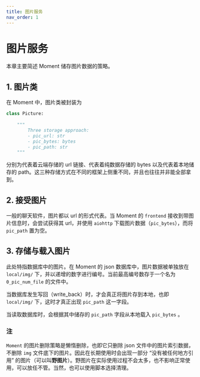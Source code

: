 ```yaml
---
title: 图片服务
nav_order: 1
---
```


# 图片服务
本章主要简述 Moment 储存图片数据的策略。



## 1. 图片类

在 Moment 中，图片类被封装为

```python
class Picture:
    
    """
        Three storage approach:
        - pic_url: str
        - pic_bytes: bytes
        - pic_path: str
    """
```

分别为代表着云端存储的 url 链接、代表着纯数据存储的 bytes 以及代表着本地储存的 path。这三种存储方式在不同的框架上侧重不同，并且也往往并非能全部拿到。



## 2. 接受图片

一般的聊天软件，图片都以 url 的形式代表。当 Moment 的 `frontend` 接收到带图片信息时，会尝试获得其 url，并使用 `aiohttp` 下载图片数据（`pic_bytes`），而将 `pic_path` 置为空。



## 3. 存储与载入图片

此处特指数据库中的图片。在 Moment 的 json 数据库中，图片数据被单独放在 `local/img/` 下，并以递增的数字进行编号。当前最高编号数存于一个名为 `0_pic_num_file` 的文件中。

当数据库发生写回（write_back）时，才会真正将图片存到本地，也即 `local/img/` 下，这时才真正出现 `pic_path` 这一字段。

当读取数据库时，会根据其中储存的 `pic_path` 字段从本地载入 `pic_bytes` 。



### 注

`Moment` 的图片删除策略是懒惰删除，也即它只删除 json 文件中的图片索引数据，不删除 `img` 文件底下的图片。因此在长期使用时会出现一部分 “没有被任何地方引用” 的图片（可以叫**野图片**）。野图片在实际使用过程不会太多，也不影响正常使用，可以放任不管。当然，也可以使用脚本选择清理。